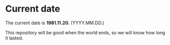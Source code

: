 # Current date

The current date is **1981.11.20.** (YYYY.MM.DD.)

This repository will be good when the world ends, so we will know how long it lasted.